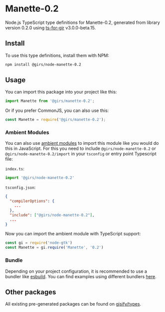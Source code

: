
# Manette-0.2

Node.js TypeScript type definitions for Manette-0.2, generated from library version 0.2.0 using [ts-for-gir](https://github.com/gjsify/ts-for-gir) v3.0.0-beta.15.

## Install

To use this type definitions, install them with NPM:
```bash
npm install @girs/node-manette-0.2
```

## Usage

You can import this package into your project like this:
```ts
import Manette from '@girs/manette-0.2';
```

Or if you prefer CommonJS, you can also use this:
```ts
const Manette = require('@girs/manette-0.2');
```

### Ambient Modules

You can also use [ambient modules](https://github.com/gjsify/ts-for-gir/tree/main/packages/cli#ambient-modules) to import this module like you would do this in JavaScript.
For this you need to include `@girs/node-manette-0.2` or `@girs/node-manette-0.2/import` in your `tsconfig` or entry point Typescript file:

`index.ts`:
```ts
import '@girs/node-manette-0.2'
```

`tsconfig.json`:
```json
{
  "compilerOptions": {
    ...
  },
  "include": ["@girs/node-manette-0.2"],
  ...
}
```

Now you can import the ambient module with TypeScript support: 

```ts
const gi = require('node-gtk')
const Manette = gi.require('Manette', '0.2')
```



### Bundle

Depending on your project configuration, it is recommended to use a bundler like [esbuild](https://esbuild.github.io/). You can find examples using different bundlers [here](https://github.com/gjsify/ts-for-gir/tree/main/examples).

## Other packages

All existing pre-generated packages can be found on [gjsify/types](https://github.com/gjsify/types).

